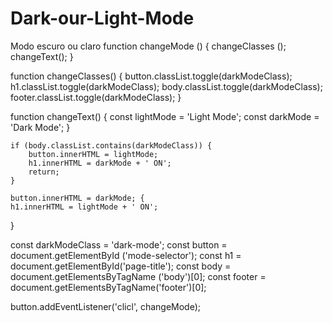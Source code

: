 # Dark-our-Light-Mode
Modo escuro ou claro
function changeMode () {
    changeClasses ();
    changeText();
}

function changeClasses() {
    button.classList.toggle(darkModeClass);
    h1.classList.toggle(darkModeClass);
    body.classList.toggle(darkModeClass);
    footer.classList.toggle(darkModeClass);
}

function changeText() {
    const lightMode = 'Light Mode';
    const darkMode = 'Dark Mode';
}

    if (body.classList.contains(darkModeClass)) {
        button.innerHTML = lightMode;
        h1.innerHTML = darkMode + ' ON';
        return;
    }

    button.innerHTML = darkMode; {
    h1.innerHTML = lightMode + ' ON';
}

const darkModeClass = 'dark-mode';
const button = document.getElementById ('mode-selector');
const h1 = document.getElementById('page-title');
const body = document.getElementsByTagName ('body')[0];
const footer = document.getElementsByTagName('footer')[0];

button.addEventListener('clicl', changeMode);
